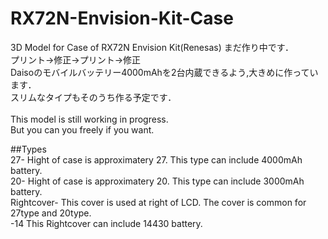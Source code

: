 # RX72N-Envision-Kit-Case
3D Model for Case of RX72N Envision Kit(Renesas)
まだ作り中です．<br>
プリント→修正→プリント→修正<br>
Daisoのモバイルバッテリー4000mAhを2台内蔵できるよう,大きめに作っています．<br>
スリムなタイプもそのうち作る予定です．<br>
<br>
This model is still working in progress.<br>
But you can you freely if you want.<br>

##Types<br>
 27- Hight of case is approximatery 27. This type can include 4000mAh battery.<br>
 20- Hight of case is approximatery 20. This type can include 3000mAh battery.<br>
 Rightcover- This cover is used at right of LCD. The cover is common for 27type and 20type.<br>
 -14 This Rightcover can include 14430 battery.<br>

